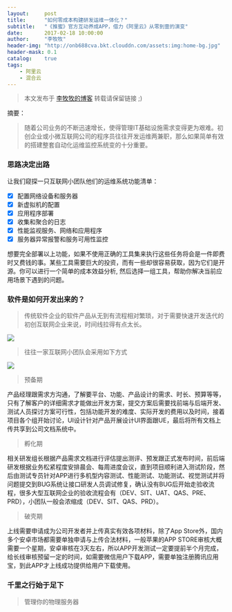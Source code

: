 ```yaml
---
layout:     post
title:      "如何零成本构建研发运维一体化？"
subtitle:   "《推蜜》官方互动养成APP，借力《阿里云》从零到壹的演变"
date:       2017-02-18 10:00:00
author:     "李牧牧"
header-img: "http://onb688cva.bkt.clouddn.com/assets:img:home-bg.jpg"
header-mask: 0.1
catalog:    true
tags:
    - 阿里云
    - 混合云
---
```


> 本文发布于 [李牧牧的博客](http://limumu.me) 转载请保留链接 ;)

  

摘要：

> 随着公司业务的不断迅速增长，使得管理IT基础设施需求变得更为艰难。初创企业或小微互联网公司的程序员往往开发运维两兼职，那么如果简单有效的搭建整套自动化运维监控系统变的十分重要。



### 思路决定出路

让我们窥探一只互联网小团队他们的运维系统功能清单：

- [x] 配置网络设备和服务器
- [x] 新虚拟机的配置
- [x] 应用程序部署
- [x] 收集和聚合的日志
- [x] 性能监视服务、网络和应用程序
- [x] 服务器异常报警和服务可用性监控

想要完全部署以上功能，如果不使用正确的工具集来执行这些任务将会是一件即费时又费钱的事。某些工具需要巨大的投资，而有一些却很容易获取，因为它们是开源。你可以进行一个简单的成本效益分析, 然后选择一组工具，帮助你解决当前应用场景下遇到的问题。



### 软件是如何开发出来的？

> 传统软件企业的软件产品从无到有流程相对繁琐，对于需要快速开发迭代的初创互联网企业来说，时间线拉得有点太长。

![](http://onb688cva.bkt.clouddn.com/assets:post:img:2017041705_aliyun.png)



> 往往一家互联网小团队会采用如下方式

![](http://onb688cva.bkt.clouddn.com/assets:post:img:2017041706_aliyun.png)



> 预备期

产品经理跟需求方沟通，了解要平台、功能、产品设计的需求、时长、预算等等，只有了解客户的详细需求才能做出开发方案，提交方案后需要找前端与后端开发、测试人员探讨方案可行性，包括功能开发的难度、实际开发的费用以及时间，接着项目各个组开始讨论，UI设计针对产品开展设计UI界面跟UE，最后将所有文档上传共享到公司文档系统中。



> 孵化期

相关研发组长根据产品需求文档进行评估提出测评、预发跟正式发布时间，前后端研发根据业务松紧程度安排晨会、每周进度会议，直到项目顺利进入测试阶段，然后由测试专员针对APP进行多机型内容测试、性能测试、功能测试、视觉测试并将问题提交到BUG系统让接口研发人员调试修复，确认没有BUG后开始走验收流程，很多大型互联网企业的验收流程会有（DEV、SIT、UAT、QAS、PRE、PRD），小团队一般会浓缩成（DEV、SIT、QAS、PRD）。



> 破壳期

上线需要申请成为公司开发者并上传真实有效各项材料，除了App Store外，国内多个安卓市场都需要单独申请与上传合法材料，一般苹果的APP STORE审核大概需要一个星期，安卓审核在3天左右，所以APP开发测试一定要提前半个月完成，给长线审核预留一定的时间，如需要微信用户下载APP，需要单独注册腾讯应用宝，到此APP才上线成功提供给用户下载使用。




### 千里之行始于足下

> 管理你的物理服务器
















